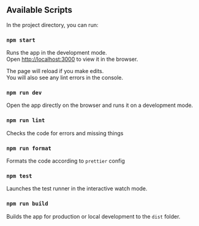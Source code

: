 ## Available Scripts

In the project directory, you can run:

### `npm start`

Runs the app in the development mode.<br />
Open [http://localhost:3000](http://localhost:3000) to view it in the browser.

The page will reload if you make edits.<br />
You will also see any lint errors in the console.

### `npm run dev`

Open the app directly on the browser and runs it on a development mode.<br />

### `npm run lint`

Checks the code for errors and missing things

### `npm run format`

Formats the code according to `prettier` config

### `npm test`

Launches the test runner in the interactive watch mode.<br />

### `npm run build`

Builds the app for production or local development to the `dist` folder.<br />
